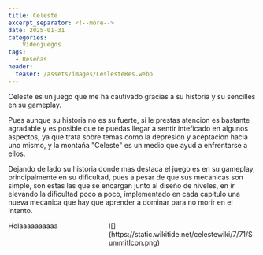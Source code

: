 ```yaml
---
title: Celeste
excerpt_separator: <!--more-->
date: 2025-01-31
categories:
  . Videojuegos
tags: 
  - Reseñas
header:
  teaser: /assets/images/CeslesteRes.webp
---
```

Celeste es un juego que me ha cautivado gracias a su historia y su sencilles en su gameplay.

Pues aunque su historia no es su fuerte, si le prestas atencion es bastante agradable y es posible que te puedas llegar a sentir inteficado en algunos aspectos, ya que trata sobre temas como la depresion y aceptacion hacia uno mismo, y la montaña "Celeste" es un medio que ayud a enfrentarse a ellos.

Dejando de lado su historia donde mas destaca el juego es en su gameplay, principalmente en su dificultad, pues a pesar de que sus mecanicas son simple, son estas las que se encargan junto al diseño de niveles, en ir elevando la dificultad poco a poco, implementado en cada capitulo una nueva mecanica que hay que aprender a dominar para no morir en el intento.

<div style="float: right; margin-left: 15px; width: 300px;">
  ![](https://static.wikitide.net/celestewiki/7/71/SummitIcon.png)
</div>

Holaaaaaaaaaa





